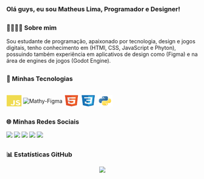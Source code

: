 ### Olá guys, eu sou Matheus Lima, Programador e Designer!

##

### 🎨👨🏻‍💻 Sobre mim
Sou estudante de programação, apaixonado por tecnologia, design e jogos digitais, tenho conhecimento em (HTMl, CSS, JavaScript e Phyton), possuindo também experiência em aplicativos de design como (Figma) e na área de engines de jogos (Godot Engine).
  
  ##
### 🚀 Minhas Tecnologias
<div style="display: inline_block"><br>
  <img align="center" alt="Mathy-Js" height="30" width="40" src="https://raw.githubusercontent.com/devicons/devicon/master/icons/javascript/javascript-plain.svg">
  <img align="center" alt="Mathy-Figma" height="30" width="40" src="https://cdn.jsdelivr.net/gh/devicons/devicon/icons/figma/figma-original.svg">
  <img align="center" alt="Mathy-HTML" height="30" width="40" src="https://raw.githubusercontent.com/devicons/devicon/master/icons/html5/html5-original.svg">
  <img align="center" alt="Mathy-CSS" height="30" width="40" src="https://raw.githubusercontent.com/devicons/devicon/master/icons/css3/css3-original.svg">
  <img align="center" alt="Mathy-Python" height="30" width="40" src="https://raw.githubusercontent.com/devicons/devicon/master/icons/python/python-original.svg">
</div>
  
  ##
  
### 🌐 Minhas Redes Sociais
<div> 
 
  <a href="https://www.instagram.com/maathlsz/" target="_blank"><img src="https://img.shields.io/badge/-Instagram-%23E4405F?style=for-the-badge&logo=instagram&logoColor=white" target="_blank"></a>
 	<a href="https://www.twitch.tv/mathyeesz" target="_blank"><img src="https://img.shields.io/badge/Twitch-9146FF?style=for-the-badge&logo=twitch&logoColor=white" target="_blank"></a>
 <a href="https://discord.gg/wagxzStdcR" target="_blank"><img src="https://img.shields.io/badge/Discord-7289DA?style=for-the-badge&logo=discord&logoColor=white" target="_blank"></a> 
  <a href="https://www.linkedin.com/in/themathyy" target="_blank"><img src="https://img.shields.io/badge/-LinkedIn-%230077B5?style=for-the-badge&logo=linkedin&logoColor=white" target="_blank"></a> 
  <a href="https://www.tiktok.com/@themathyy" target="_blank"><img src="https://img.shields.io/badge/TikTok-000000?style=for-the-badge&logo=tiktok&logoColor=white" target="_blank"></a> 
  
  ##
  
### 📊 Estatísticas GitHub   
<div align="center">
  <a href="https://github.com/themathyy">
  <img height="180em" src="https://github-readme-stats.vercel.app/api?username=themathyy&show_icons=true&theme=dark&include_all_commits=true&count_private=true"/>
</div>
